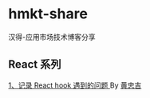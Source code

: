 # hmkt-share
汉得-应用市场技术博客分享

## React 系列
[1、记录 React hook 遇到的问题
](https://github.com/184455/hmkt-share/issues/1) By [黄忠吉](https://github.com/184455)
